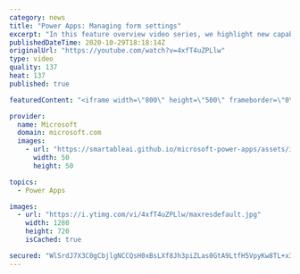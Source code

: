 ```yaml
---
category: news
title: "Power Apps: Managing form settings"
excerpt: "In this feature overview video series, we highlight new capabilities included in the latest update to Microsoft Power Apps.  Improvements to Microsoft Power Apps for managing form settings and events allow users to set various features on a form in the new modern designer.   Get the most out of Power"
publishedDateTime: 2020-10-29T18:18:14Z
originalUrl: "https://youtube.com/watch?v=4xfT4uZPLlw"
type: video
quality: 137
heat: 137
published: true

featuredContent: "<iframe width=\"800\" height=\"500\" frameborder=\"0\" src=\"https://www.youtube.com/embed/4xfT4uZPLlw\" allow=\"accelerometer; autoplay; encrypted-media; gyroscope; picture-in-picture\" allowfullscreen></iframe>"

provider:
  name: Microsoft
  domain: microsoft.com
  images:
    - url: "https://smartableai.github.io/microsoft-power-apps/assets/images/organizations/microsoft.com-50x50.jpg"
      width: 50
      height: 50

topics:
  - Power Apps

images:
  - url: "https://i.ytimg.com/vi/4xfT4uZPLlw/maxresdefault.jpg"
    width: 1280
    height: 720
    isCached: true

secured: "WlSrdJ7X3C0gCbjlgNCCQsH0xBsLXf8Jh3piZLas0GtA9LtfH5VpyKw8TL+x395KPvqA9//JXAPcdp7B0B6F1q86rz/8bmSGBkw4QIaxTc3kUAAvOrza+sJVXZC6W9t+9R6qox0LXWPDM4Xi/2kG9FHUwKfxmIdw2fbJD7QHhUO9W+eJr5kgTMo+D2umMy8mBY51urzWjmeBkl9B8lz/O7hBDsiEDV/VeWeCjcSRVVM6c49VizeiYhOUyCb6mzwiUNZaTnCgptF0eQ1L7KZrgoNbxQkNPVCKfE8fqmSACftluXP3ZKZ+bjExjyg6xrzohAErx/VkjYsZblZyovTAhbRb/UOPfZrXNxosPHbKeQoawMIVuG0zdN46M3jym/6BtziH/HoT9nWI39Is7XTjiGZfwUTQApyNy0ejA9JtAwY=;7L8U0PpAWu9Y2G0hwQ/cqg=="
---
```


